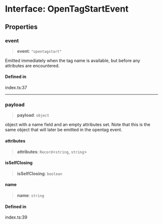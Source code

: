 # Interface: OpenTagStartEvent

## Properties

### event

> **event**: `"opentagstart"`

Emitted immediately when the tag name is available, but before any attributes are encountered.

#### Defined in

index.ts:37

***

### payload

> **payload**: `object`

object with a name field and an empty attributes set. Note that this is the same object that will later be emitted in the opentag event.

#### attributes

> **attributes**: `Record`\<`string`, `string`\>

#### isSelfClosing

> **isSelfClosing**: `boolean`

#### name

> **name**: `string`

#### Defined in

index.ts:39
